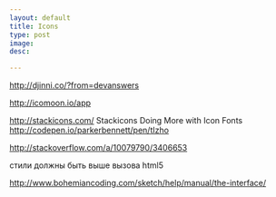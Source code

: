 ```yaml
---
layout: default
title: Icons
type: post
image: 
desc: 

---
```


http://djinni.co/?from=devanswers



http://icomoon.io/app

http://stackicons.com/
Stackicons
Doing More with Icon Fonts
http://codepen.io/parkerbennett/pen/tIzho


http://stackoverflow.com/a/10079790/3406653
<link rel="stylesheet" href="/stylesheets/main.css" type="text/css">
<!--[if lt IE 9]>
  <script src="//html5shiv.googlecode.com/svn/trunk/html5.js"></script>
<![endif]-->

стили должны быть выше вызова html5

http://www.bohemiancoding.com/sketch/help/manual/the-interface/
